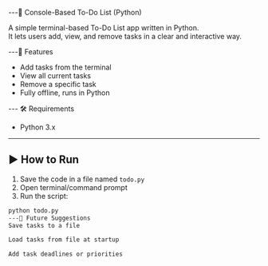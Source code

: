  ---📝 Console-Based To-Do List (Python)

A simple terminal-based To-Do List app written in Python.  
It lets users add, view, and remove tasks in a clear and interactive way.

---🚀 Features

- Add tasks from the terminal
- View all current tasks
- Remove a specific task
- Fully offline, runs in Python

--- 🛠️ Requirements

- Python 3.x

---

## ▶️ How to Run

1. Save the code in a file named `todo.py`
2. Open terminal/command prompt
3. Run the script:
```bash
python todo.py
---📌 Future Suggestions
Save tasks to a file

Load tasks from file at startup

Add task deadlines or priorities

